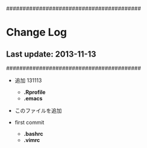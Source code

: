 #########################################
# Change Log
## Last update: 2013-11-13
#########################################	

* 追加 131113
    * **.Rprofile**
    * **.emacs**
* このファイルを追加

* first commit
    * **.bashrc**
    * **.vimrc**